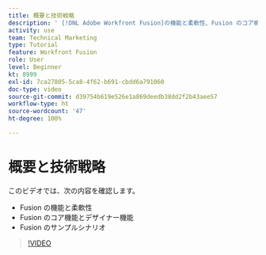 ```yaml
---
title: 概要と技術戦略
description: ' [!DNL Adobe Workfront Fusion]の機能と柔軟性、Fusion のコア機能とデザイナーの機能、Fusion のサンプル シナリオについて説明します。'
activity: use
team: Technical Marketing
type: Tutorial
feature: Workfront Fusion
role: User
level: Beginner
kt: 8999
exl-id: 7ca27805-5ca8-4f62-b691-cbdd6a791060
doc-type: video
source-git-commit: d39754b619e526e1a869deedb38dd2f2b43aee57
workflow-type: ht
source-wordcount: '47'
ht-degree: 100%

---
```


# 概要と技術戦略

このビデオでは、次の内容を確認します。

* Fusion の機能と柔軟性
* Fusion のコア機能とデザイナー機能
* Fusion のサンプルシナリオ

>[!VIDEO](https://video.tv.adobe.com/v/335259/?quality=12)

